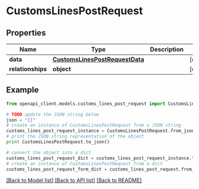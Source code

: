 # CustomsLinesPostRequest


## Properties
Name | Type | Description | Notes
------------ | ------------- | ------------- | -------------
**data** | [**CustomsLinesPostRequestData**](CustomsLinesPostRequestData.md) |  | [optional] 
**relationships** | **object** |  | [optional] 

## Example

```python
from openapi_client.models.customs_lines_post_request import CustomsLinesPostRequest

# TODO update the JSON string below
json = "{}"
# create an instance of CustomsLinesPostRequest from a JSON string
customs_lines_post_request_instance = CustomsLinesPostRequest.from_json(json)
# print the JSON string representation of the object
print CustomsLinesPostRequest.to_json()

# convert the object into a dict
customs_lines_post_request_dict = customs_lines_post_request_instance.to_dict()
# create an instance of CustomsLinesPostRequest from a dict
customs_lines_post_request_form_dict = customs_lines_post_request.from_dict(customs_lines_post_request_dict)
```
[[Back to Model list]](../README.md#documentation-for-models) [[Back to API list]](../README.md#documentation-for-api-endpoints) [[Back to README]](../README.md)


